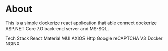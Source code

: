# About

This is a simple dockerize react application that able connect dockerize ASP.NET Core 7.0 back-end server and MS-SQL.

Tech Stack
React
Material MUI
AXIOS Http
Google reCAPTCHA V3
Docker
NGINX
